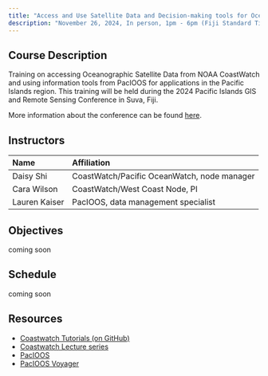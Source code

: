```yaml
---
title: "Access and Use Satellite Data and Decision-making tools for Ocean and Coastal Applications"
description: "November 26, 2024, In person, 1pm - 6pm (Fiji Standard Time)"
---
```



## Course Description
Training on accessing Oceanographic Satellite Data from NOAA CoastWatch and using information tools from PacIOOS for applications in the Pacific Islands region. This training will be held during the 2024 Pacific Islands GIS and Remote Sensing Conference in Suva, Fiji. 

More information about the conference can be found [here](https://pgrsc.org).
 
## Instructors

 | Name              | Affiliation                    | 
 |:-----------------|:-----------------------------------------------------------------------------|
 | Daisy Shi         | CoastWatch/Pacific OceanWatch, node manager |
 | Cara Wilson       | CoastWatch/West Coast Node, PI |
 | Lauren Kaiser     | PacIOOS, data management specialist|
   
## Objectives

coming soon

## Schedule

coming soon


## Resources
- [Coastwatch Tutorials (on GitHub)](https://github.com/coastwatch-training/CoastWatch-Tutorials/blob/main/README.md)
- [Coastwatch Lecture series](https://umd.instructure.com/courses/1336575/pages/all-lectures)
- [PacIOOS](http://pacioos.org)
- [PacIOOS Voyager](http://pacioos.org/voyager)

